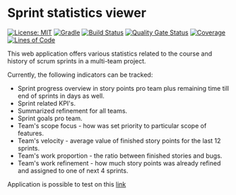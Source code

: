 # Sprint statistics viewer

[![License: MIT](https://img.shields.io/badge/License-MIT-blue.svg)](https://opensource.org/licenses/MIT)
[![Gradle](https://img.shields.io/badge/gradle-v6.5.1-blue)](https://img.shields.io/badge/gradle-v6.5.1-blue)
[![Build Status](https://travis-ci.org/BranislavBeno/Sprint-Statistics-Viewer.svg?branch=master)](https://travis-ci.org/BranislavBeno/Sprint-Statistics-Viewer)
[![Quality Gate Status](https://sonarcloud.io/api/project_badges/measure?project=BranislavBeno_SprintStatsViewer&metric=alert_status)](https://sonarcloud.io/dashboard?id=BranislavBeno_SprintStatsViewer)
[![Coverage](https://sonarcloud.io/api/project_badges/measure?project=BranislavBeno_SprintStatsViewer&metric=coverage)](https://sonarcloud.io/dashboard?id=BranislavBeno_SprintStatsViewer)
[![Lines of Code](https://sonarcloud.io/api/project_badges/measure?project=BranislavBeno_SprintStatsViewer&metric=ncloc)](https://sonarcloud.io/dashboard?id=BranislavBeno_SprintStatsViewer)


This web application offers various statistics related to the course and history of scrum sprints in a multi-team project.

Currently, the following indicators can be tracked:

*  Sprint progress overview in story points pro team plus remaining time till end of sprints in days as well.
*  Sprint related KPI's.
*  Summarized refinement for all teams.
*  Sprint goals pro team.
*  Team's scope focus - how was set priority to particular scope of features.
*  Team's velocity - average value of finished story points for the last 12 sprints.
*  Team's work proportion - the ratio between finished stories and bugs.
*  Team's work refinement - how much story points was already refined and assigned to one of next 4 sprints.

Application is possible to test on this [link](http://sprint-stats-viewer.eu-central-1.elasticbeanstalk.com)
